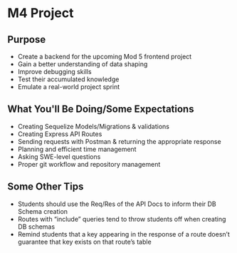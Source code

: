 # M4 Project

## Purpose
- Create a backend for the upcoming Mod 5 frontend project
- Gain a better understanding of data shaping
- Improve debugging skills
- Test their accumulated knowledge
- Emulate a real-world project sprint


## What You'll Be Doing/Some Expectations
- Creating Sequelize Models/Migrations & validations
- Creating Express API Routes
- Sending requests with Postman & returning the appropriate response
- Planning and efficient time management
- Asking SWE-level questions
- Proper git workflow and repository management

## Some Other Tips

- Students should use the Req/Res of the API Docs to inform their DB Schema creation
- Routes with “include” queries tend to throw students off when creating DB schemas
- Remind students that a key appearing in the response of a route doesn’t guarantee that key exists on that route’s table
